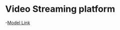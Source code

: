 # Video Streaming platform
-[Model Link](https://app.eraser.io/workspace/YtPqZ1VogxGy1jzIDkzj?origin=share)